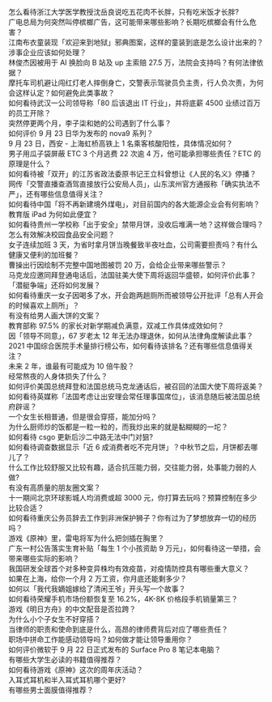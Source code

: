 怎么看待浙江大学医学教授沈岳良说吃五花肉不长胖，只有吃米饭才长胖?  
广电总局为何突然叫停槟榔广告，这可能带来哪些影响？长期吃槟榔会有什么危害？  
江南布衣童装现「欢迎来到地狱」邪典图案，这样的童装到底是怎么设计出来的？涉事企业应该如何处理？  
林俊杰因被用于 AI 换脸向 B 站及 up 主索赔 27.5 万，法院会支持吗？有何法律依据？  
摩托车司机避让闯红灯老人摔倒身亡，交警表示驾驶员负主责，行人负次责，为何会这样认定？如何避免此类事故？  
如何看待武汉一公司领导称「80 后该退出 IT 行业」，并将底薪 4500 业绩过百万的员工开除？  
突然停更两个月，李子柒和她的公司遇到了什么事？  
如何评价 9 月 23 日华为发布的 nova9 系列？  
9 月 23 日，西安 - 上海虹桥高铁上 1 名乘客核酸阳性，具体情况如何？  
男子用瓜子袋屏蔽 ETC 3 个月逃费 22 次逾 4 万，他可能承担哪些责任？ETC 的原理是什么？  
如何看待被「双开」的江苏省政法委原书记王立科曾想让《人民的名义》停播？  
网传「交警直播查酒驾直接放行公安局人员」，山东滨州官方通报称「确实执法不严」，还有哪些信息值得关注？  
如何看待中国「将不再新建境外煤电」，对目前国内的各大能源企业会有何影响？  
教育版 iPad 为何如此便宜？  
如何看待贵州一学校称「出于安全」禁带月饼，没收后堆满一地？这样做合理吗？怎么有效解决校园食品安全问题？  
女子连续加班 3 天，为省时拿月饼当晚餐致半夜吐血，公司需要担责吗？有什么健康又便利的加班餐？  
曹操出行因绘制不完整中国地图被罚 20 万，会给企业带来哪些警示？  
马克龙应邀同拜登通电话后，法国驻美大使下周将返回华盛顿，如何评价此事？「潜艇争端」还将如何发展？  
如何看待重庆一女子因喝多了水，开会跑两趟厕所而被领导公开批评「总有人开会的时候喜欢上厕所」？  
有没有给男人画大饼的文案？  
教育部称 97.5% 的家长对新学期减负满意，双减工作具体成效如何？  
因「领导不同意」，67 岁老太 12 年无法办理退休，如何从法律角度解读此事？  
2021 中国综合医院手术量排行榜公布，如何看待该排名？还有哪些信息值得关注？  
未来 2 年，谁最有可能成为 10 倍牛股？  
经常熬夜的人身体损失了什么？  
如何评价美国总统拜登和法国总统马克龙通话后，被召回的法国大使下周将返美？  
如何看待英媒称「法国考虑让出安理会常任理事国席位」，该消息随后被法国总统府辟谣？  
一个女生长相普通，但是很会穿搭，能加分吗？  
为什么厨师炒的饭都是一粒一粒的，而我炒出来的就是黏糊糊的一坨？  
如何看待 csgo 更新后沙二中路无法中门对狙?  
如何看待调查数据显示「近 6 成消费者吃不完月饼」？中秋节之后，月饼都去哪儿了？  
什么工作比较舒服又比较有趣，适合抗压能力弱，交往能力弱，处事能力弱的人做?  
有没有高质量的朋友圈文案？  
十一期间北京环球影城人均消费或超 3000 元，你打算去玩吗？预算控制在多少比较合适？  
如何看待重庆公务员辞去工作到非洲保护狮子？你有过为了梦想放弃一切的经历吗？  
游戏《原神》里，雷电将军为什么把剑插在胸里？  
广东一村公告落实生育补贴「每生 1 个小孩资助 9 万元」，如何看待这一举措，会带来哪些实际的影响？  
我国研发全球首个对多种变异株均有效疫苗，对疫情防控具有哪些重大意义？  
如果在上海，给你一个月 2 万工资，你月底还能剩多少？  
如何以「我代我嫡姐嫁给了清闲王爷」开头写一个故事？  
如何看待荣耀手机市场份额恢复至 16.2%，4K-8K 价格段手机销量第三？  
游戏《明日方舟》的中文配音是否拉跨？  
为什么小个子女生不好穿搭？  
当律师的职责和使命到底是什么，高昂的律师费背后对应了哪些责任？  
职场中拼命工作能感动领导吗？如何做才能让领导重用你？  
如何评价微软于 9 月 22 日正式发布的 Surface Pro 8 笔记本电脑？  
有哪些大学生必读的书籍值得推荐？  
如何看待游戏《原神》这次的周年庆活动？  
入耳式耳机和半入耳式耳机哪个更好?  
有哪些男士面膜值得推荐？  
